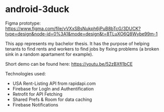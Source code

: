 # android-3duck

Figma prototype: https://www.figma.com/file/vVXxSBsNukph6jPuB8bTcG/3DUCK?type=design&node-id=0%3A1&mode=design&t=8TLuXO6Q8Wybe99m-1

This app represents my bachelor thesis. It has the purpose of helping tenants to find rents and workers to find jobs by fixing problems (a broken sink in a random apartament for example).

Short demo can be found here: https://youtu.be/52zBXfl1bCE

Technologies used:

- USA Rent-Listing API from rapidapi.com
- Firebase for LogIn and Authentification
- Retrofit for API Fetching
- Shared Prefs & Room for data caching
- Firebase Notifications



